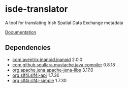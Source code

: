 # isde-translator
A tool for translating Irish Spatial Data Exchange metadata

[Documentation](https://adamml.github.io/isde-translator/index.html)

## Dependencies

- [com.aventrix.jnanoid.jnanoid](https://github.com/aventrix/jnanoid) 2.0.0
- [com.github.spullara.mustache.java.compiler](https://github.com/spullara/mustache.java) 0.8.18
- [org.apache.jena.apache-jena-libs](https://mvnrepository.com/artifact/org.apache.jena/apache-jena-libs) 3.17.0
- [org.slf4j.slf4j-api](https://mvnrepository.com/artifact/org.slf4j/slf4j-api) 1.7.30
- [org.slf4j.slf4j-simple](https://mvnrepository.com/artifact/org.slf4j/slf4j-simple) 1.7.30
